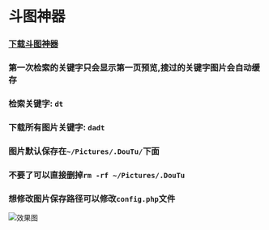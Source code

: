 # 斗图神器

### [下载斗图神器](斗图神器.alfredworkflow)

### 第一次检索的关键字只会显示第一页预览,搜过的关键字图片会自动缓存

### 检索关键字: `dt`

### 下载所有图片关键字: `dadt`

### 图片默认保存在`~/Pictures/.DouTu/`下面
### 不要了可以直接删掉`rm -rf ~/Pictures/.DouTu`

### 想修改图片保存路径可以修改`config.php`文件

![效果图](preview.gif)

